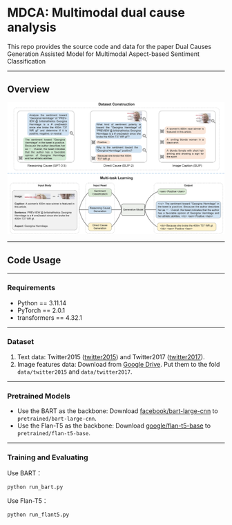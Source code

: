 # MDCA: Multimodal dual cause analysis

This repo provides the source code and data for the paper Dual Causes Generation Assisted Model for Multimodal Aspect-based Sentiment Classification

----------

## Overview

<p align="center">
  <img src="./framework.png" width="800"/>
</p>

----------

## Code Usage

----------

### Requirements

- Python == 3.11.14
- PyTorch == 2.0.1
- transformers == 4.32.1

----------

### Dataset
1. Text data: Twitter2015 ([twitter2015](data/twitter2015)) and Twitter2017 ([twitter2017](data/twitter2017)).
2. Image features data: Download from [Google Drive](https://drive.google.com/drive/folders/1F-cjyNCm57gpJd0Rt4zWJCjt_mvbOWwu?usp=sharing). Put them to the fold `data/twitter2015` and `data/twitter2017`.

----------

### Pretrained Models
- Use the BART as the backbone: Download [facebook/bart-large-cnn](https://huggingface.co/facebook/bart-large-cnn) to `pretrained/bart-large-cnn`.
- Use the Flan-T5 as the backbone: Download [google/flan-t5-base](https://huggingface.co/google/flan-t5-base) to `pretrained/flan-t5-base`.

----------

###  Training and Evaluating 
Use BART：
```
python run_bart.py
```
Use Flan-T5：
```
python run_flant5.py
```
